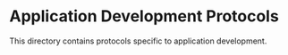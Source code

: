 # Application Development Protocols

This directory contains protocols specific to application development.

